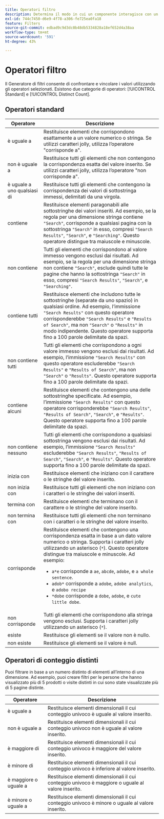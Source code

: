 ```yaml
---
title: Operatori filtro
description: Determina il modo in cui un componente interagisce con un valore all’interno di un filtro.
exl-id: 744c7450-d6e9-4f78-a306-fe725ea0fa18
feature: Filters
source-git-commit: edbad9c9d3dc0b48db5334828a18ef652d4a38aa
workflow-type: tm+mt
source-wordcount: '591'
ht-degree: 43%

---
```


# Operatori filtro

Il Generatore di filtri consente di confrontare e vincolare i valori utilizzando gli operatori selezionati. Esistono due categorie di operatori: [!UICONTROL Standard] e [!UICONTROL Distinct Count].

## Operatori standard

| Operatore | Descrizione |
| --- | --- |
| è uguale a | Restituisce elementi che corrispondono esattamente a un valore numerico o stringa. Se utilizzi caratteri jolly, utilizza l’operatore &quot;corrisponde a&quot;. |
| non è uguale a | Restituisce tutti gli elementi che non contengono la corrispondenza esatta del valore inserito.  Se utilizzi caratteri jolly, utilizza l’operatore &quot;non corrisponde a&quot;. |
| è uguale a uno qualsiasi di | Restituisce tutti gli elementi che contengono la corrispondenza dei valori di sottostringa immessi, delimitati da una virgola. |
| contiene | Restituisce elementi paragonabili alle sottostringhe dei valori inseriti. Ad esempio, se la regola per una dimensione stringa contiene `"Search"`, corrisponde a qualsiasi pagina con la sottostringa `"Search"` in esso, compresi `"Search Results"`, `"Search"`, e `"Searching"`. Questo operatore distingue tra maiuscole e minuscole. |
| non contiene | Tutti gli elementi che corrispondono al valore immesso vengono esclusi dai risultati. Ad esempio, se la regola per una dimensione stringa non contiene `"Search"`, esclude quindi tutte le pagine che hanno la sottostringa `"Search"` in esso, compresi `"Search Results"`, `"Search"`, e `"Searching"`. |
| contiene tutti | Restituisce elementi che includono tutte le sottostringhe (separate da uno spazio) in qualsiasi ordine. Ad esempio, l’immissione `"Search Results"` con questo operatore corrisponderebbe `"Search Results"` e `"Results of Search"`, ma non `"Search"` o `"Results"` in modo indipendente. Questo operatore supporta fino a 100 parole delimitate da spazi. |
| non contiene tutti | Tutti gli elementi che corrispondono a ogni valore immesso vengono esclusi dai risultati. Ad esempio, l’immissione `"Search Results"` con questo operatore escluderebbe `"Search Results"` e `"Results of Search"`, ma non `"Search"` o `"Results"`. Questo operatore supporta fino a 100 parole delimitate da spazi. |
| contiene alcuni | Restituisce elementi che contengono una delle sottostringhe specificate. Ad esempio, l’immissione `"Search Results"` con questo operatore corrisponderebbe `"Search Results"`, `"Results of Search"`, `"Search"`, e `"Results"`. Questo operatore supporta fino a 100 parole delimitate da spazi. |
| non contiene nessuno | Tutti gli elementi che corrispondono a qualsiasi sottostringa vengono esclusi dai risultati. Ad esempio, l’immissione `"Search Results"` escluderebbe `"Search Results"`, `"Results of Search"`, `"Search"`, e `"Results"`. Questo operatore supporta fino a 100 parole delimitate da spazi. |
| inizia con | Restituisce elementi che iniziano con il carattere o le stringhe del valore inserito. |
| non inizia con | Restituisce tutti gli elementi che non iniziano con i caratteri o le stringhe dei valori inseriti. |
| termina con | Restituisce elementi che terminano con il carattere o le stringhe del valore inserito. |
| non termina con | Restituisce tutti gli elementi che non terminano con i caratteri o le stringhe del valore inserito. |
| corrisponde | Restituisce elementi che contengono una corrispondenza esatta in base a un dato valore numerico o stringa. Supporta i caratteri jolly utilizzando un asterisco (`*`). Questo operatore distingue tra maiuscole e minuscole. Ad esempio:<ul><li>`a*e` corrisponde a `ae`, `abcde`, `adobe`, e `a whole sentence`.</li><li>`adob*` corrisponde a `adobe`, `adobe analytics`, e `adobo recipe`</li><li>`*dobe` corrisponde a `dobe`, `adobe`, e `cute little dobe`.</li></ul> |
| non corrisponde | Tutti gli elementi che corrispondono alla stringa vengono esclusi. Supporta i caratteri jolly utilizzando un asterisco (`*`). |
| esiste | Restituisce gli elementi se il valore non è nullo. |
| non esiste | Restituisce gli elementi se il valore è null. |

## Operatori di conteggio distinti

Puoi filtrare in base a un numero distinto di elementi all’interno di una dimensione. Ad esempio, puoi creare filtri per le persone che hanno visualizzato più di 5 prodotti o visite distinti in cui sono state visualizzate più di 5 pagine distinte.

| Operatore | Descrizione |
| --- | --- |
| è uguale a | Restituisce elementi dimensionali il cui conteggio univoco è uguale al valore inserito. |
| non è uguale a | Restituisce elementi dimensionali il cui conteggio univoco non è uguale al valore inserito. |
| è maggiore di | Restituisce elementi dimensionali il cui conteggio univoco è maggiore del valore inserito. |
| è minore di | Restituisce elementi dimensionali il cui conteggio univoco è inferiore al valore inserito. |
| è maggiore o uguale a | Restituisce elementi dimensionali il cui conteggio univoco è maggiore o uguale al valore inserito. |
| è minore o uguale a | Restituisce elementi dimensionali il cui conteggio univoco è minore o uguale al valore inserito. |
